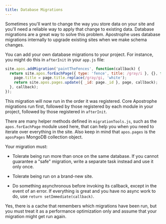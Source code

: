 ```yaml
---
title: Database Migrations
---
```


Sometimes you'll want to change the way you store data on your site and you'll need a reliable way to apply that change to existing data. Database migrations are a great way to solve this problem. Apostrophe uses database migrations internally to upgrade existing sites when we make schema changes.

You can add your own database migrations to your project. For instance, you might do this in `afterInit` in your `app.js` file:

```javascript
site.apos.addMigration('paintTheFences', function(callback) {
  return site.apos.forEachPage({ type: 'fence', title: /gray/i }, {}, function(page, callback) {
    page.title = page.title.replace(/gray/gi, 'white');
    return site.apos.pages.update({ _id: page._id }, page, callback);
  }, callback);
});
```

This migration will now run in the order it was registered. Core Apostrophe migrations run first, followed by those registered by each module in your project, followed by those registered in `afterInit`.

There are many helper methods defined in `migrationTools.js`, such as the `apos.forEachPage` module used here, that can help you when you need to iterate over everything in the site. Also keep in mind that `apos.pages` is the `aposPages` MongoDB collection object.

Your migration must:

* Tolerate being run more than once on the same database. If you cannot guarantee a "safe" migration, write a separate task instead and use it only once.

* Tolerate being run on a brand-new site.

* Do something asynchronous before invoking its callback, except in the event of an error. If everything is great and you have no async work to do, use `return setImmediate(callback)`.

Yes, there is a cache that remembers which migrations have been run, but you must treat it as a performance optimization only and assume that your migration might get run again.

